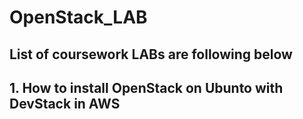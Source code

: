 # OpenStack_LAB

## List of coursework LABs are following below

 ## 1. How to install OpenStack on Ubunto with DevStack in AWS

